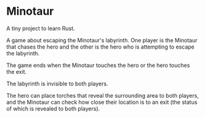 # Minotaur

A tiny project to learn Rust.

A game about escaping the Minotaur's labyrinth. One player is the Minotaur that chases the hero and the other is the hero who is attempting to escape the labyrinth.

The game ends when the Minotaur touches the hero or the hero touches the exit.

The labyrinth is invisible to both players.

The hero can place torches that reveal the surrounding area to both players, and the Minotaur can check how close their location is to an exit (the status of which is revealed to both players).
